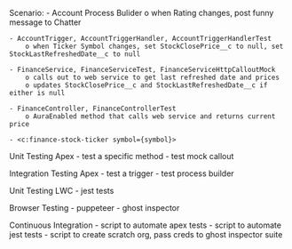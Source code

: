 Scenario:
    - Account Process Bulider
        o when Rating changes, post funny message to Chatter

    - AccountTrigger, AccountTriggerHandler, AccountTriggerHandlerTest
        o when Ticker Symbol changes, set StockClosePrice__c to null, set StockLastRefreshedDate__c to null

    - FinanceService, FinanceServiceTest, FinanceServiceHttpCalloutMock
        o calls out to web service to get last refreshed date and prices
        o updates StockClosePrice__c and StockLastRefreshedDate__c if either is null

    - FinanceController, FinanceControllerTest
        o AuraEnabled method that calls web service and returns current price

    - <c:finance-stock-ticker symbol={symbol}>


Unit Testing Apex
    - test a specific method
    - test mock callout

Integration Testing Apex
    - test a trigger
    - test process builder

Unit Testing LWC
    - jest tests

Browser Testing
    - puppeteer
    - ghost inspector

Continuous Integration
    - script to automate apex tests
    - script to automate jest tests
    - script to create scratch org, pass creds to ghost inspector suite